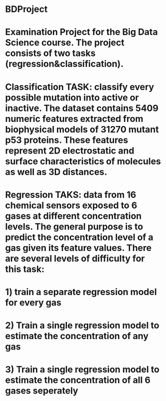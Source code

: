 # BDProject
# 
# Examination Project for the Big Data Science course. The project consists of two tasks (regression&classification). 
# Classification TASK: classify every possible mutation into active or inactive. The dataset contains 5409 numeric features extracted from biophysical models of 31270 mutant p53 proteins. These features represent 2D electrostatic and surface characteristics of molecules as well as 3D distances. 
# 
# Regression TAKS: data from 16 chemical sensors exposed to 6 gases at different concentration levels. The general purpose is to predict the concentration level of a gas given its feature values. There are several levels of difficulty for this task:
# 1) train a separate regression model for every gas
# 2) Train a single regression model to estimate the concentration of any gas
# 3) Train a single regression model to estimate the concentration of all 6 gases seperately
